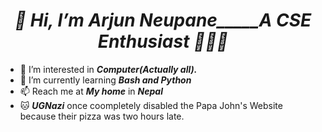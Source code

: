 ***<h1 align="center">👋 Hi, I’m Arjun Neupane_____A CSE Enthusiast 👨🏽‍💻</h1>***                    


- 👀 I’m interested in ***Computer(Actually all).***
- 🌱 I’m currently learning ***Bash and Python***
- 📫 Reach me at ***My home*** in ***Nepal***
- 🐱‍ ***UGNazi*** once coompletely disabled the Papa John's Website because their pizza was two hours late.
<!---
thearjnep/thearjnep is a ✨ special ✨ repository because its `README.md` (this file) appears on your GitHub profile.
You can click the Preview link to take a look at your changes.
--->
